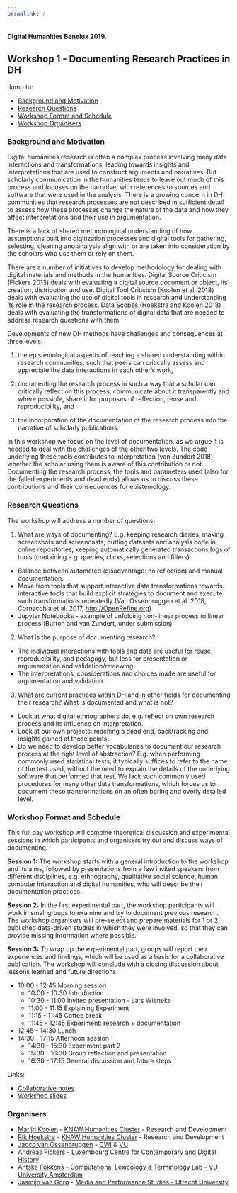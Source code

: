 ```yaml
---
permalink: /
---
```


#### Digital Humanities Benelux 2019.

## Workshop 1 - Documenting Research Practices in DH

Jump to:

+ [Background and Motivation](#background)
+ [Research Questions](#questions)
+ [Workshop Format and Schedule](#format)
+ [Workshop Organisers](#organisers)

<a name="background"></a>
### Background and Motivation

Digital humanities research is often a complex process involving many data interactions and transformations, leading towards insights and interpretations that are used to construct arguments and narratives. But scholarly communication in the humanities tends to leave out much of this process and focuses on the narrative, with references to sources and software that were used in the analysis. There is a growing concern in DH communities that research processes are not described in sufficient detail to assess how these processes change the nature of the data and how they affect interpretations and their use in argumentation.

There is a lack of shared methodological understanding of how assumptions built into digitization processes and digital tools for gathering, selecting, cleaning and analysis align with or are taken into consideration by the scholars who use them or rely on them.

There are a number of initiatives to develop methodology for dealing with digital materials and methods in the humanities. Digital Source Criticism (Fickers 2013) deals with evaluating a digital source document or object, its creation, distribution and use. Digital Tool Criticism (Koolen et al. 2018) deals with evaluating the use of digital tools in research and understanding its role in the research process. Data Scopes (Hoekstra and Koolen 2018) deals with evaluating the transformations of digital data that are needed to address research questions with them.

Developments of new DH methods have challenges and consequences at three levels:

1.  the epistemological aspects of reaching a shared understanding within research communities, such that peers can critically assess and appreciate the data interactions in each other’s work,

2.  documenting the research process in such a way that a scholar can critically reflect on this process, communicate about it transparently and where possible, share it for purposes of reflection, reuse and reproducibility, and

3. the incorporation of the documentation of the research process into the narrative of scholarly publications.

In this workshop we focus on the level of documentation, as we argue it is needed to deal with the challenges of the other two levels. The code underlying these tools contributes to interpretation (van Zundert 2018) whether the scholar using them is aware of this contribution or not. Documenting the research process, the tools and parameters used (also for the failed experiments and dead ends) allows us to discuss these contributions and their consequences for epistemology.

<a name="questions"></a>
### Research Questions

The workshop will address a number of questions:
1. What are ways of documenting? E.g. keeping research diaries, making screenshots and screencasts, putting datasets and analysis code in online repositories, keeping automatically generated transactions logs of tools (containing e.g. queries, clicks, selections and filters).

  - Balance between automated (disadvantage: no reflection) and manual documentation.
  - Move from tools that support interactive data transformations towards interactive tools that build explicit strategies to document and execute such transformations repeatedly (Van Ossenbruggen et al. 2018, Cornacchia et al. 2017, http://OpenRefine.org)
  - Jupyter Notebooks - example of unfolding non-linear process to linear process (Burton and van Zundert, under submission)

2. What is the purpose of documenting research?
  - The individual interactions with tools and data are useful for reuse, reproducibility, and pedagogy, but less for presentation or argumentation and validation/reviewing.
  - The interpretations, considerations and choices made are useful for argumentation and validation.
3. What are current practices within DH and in other fields for documenting their research? What is documented and what is not?
  - Look at what digital ethnographers do, e.g. reflect on own research process and its influence on interpretation.
  - Look at our own projects: reaching a dead end, backtracking and insights gained at those points.
  - Do we need to develop better vocabularies to document our research process at the right level of abstraction? E.g. when performing commonly used statistical tests, it typically suffices to refer to the name of the test used, without the need to explain the details of the underlying software that performed that test. We lack such commonly used procedures for many other data transformations, which forces us to document these transformations on an often boring and overly detailed level.



<a name="format"></a>
### Workshop Format and Schedule

This full day workshop will combine theoretical discussion and experimental sessions in which participants and organisers try out and discuss ways of documenting.

**Session 1:** The workshop starts with a general introduction to the workshop and its aims, followed by presentations from a few invited speakers from different disciplines, e.g. ethnography, qualitative social science, human computer interaction and digital humanities, who will describe their documentation practices.

**Session 2:** In the first experimental part, the workshop participants will work in small groups to examine and try to document previous research. The workshop organisers will pre-select and prepare materials for 1 or 2 published data-driven studies in which they were involved, so that they can provide missing information where possible.

**Session 3:** To wrap up the experimental part, groups will report their experiences and findings, which will be used as a basis for a collaborative publication. The workshop will conclude with a closing discussion about lessons learned and future directions.

+ 10:00 - 12:45 Morning session
    + 10:00 - 10:30 Introduction
    + 10:30 - 11:00 Invited presentation - Lars Wieneke
    + 11:00 - 11:15 Explaining Experiment
    + 11:15 - 11:45 Coffee break
    + 11:45 - 12:45 Experiment: research + documentation
+ 12:45 - 14:30 Lunch
+ 14:30 - 17:15 Afternoon session
    + 14:30 - 15:30 Experiment part 2
    + 15:30 - 16:30 Group reflection and presentation
    + 16:30 - 17:15 General discussion and future steps


Links:
+ [Collaborative notes](https://docs.google.com/document/d/1Sy52fFy2B5QkgyUI2NSKPVt4QZeozGvERs4-iiv631k/edit?usp=sharing)
+ [Workshop slides](https://docs.google.com/presentation/d/1gfTqrq5ScDQOdllGbX0mSD9iJJCtG8fFzyvxIhEcUm0/edit?usp=sharing)

<a name="organisers"></a>
### Organisers

<ul>
    <li><a href="http://marijnkoolen.com">Marijn Koolen</a> - <a href="https://huc.knaw.nl/">KNAW Humanities Cluster</a> - Research and Development</li>
    <li><a href="https://www.researchgate.net/profile/Rik_Hoekstra">Rik Hoekstra</a> - <a href="https://huc.knaw.nl/">KNAW Humanities Cluster</a> - Research and Development</li>
    <li><a href="https://www.cwi.nl/people/jacco-van-ossenbruggen">Jacco van Ossenbruggen</a> - <a href="https://www.cwi.nl/">CWI</a> & <a href="https://www.cs.vu.nl/">VU</a></li>
    <li><a href="https://www.c2dh.uni.lu/people/andreas-fickers">Andreas Fickers</a> - <a href="https://www.c2dh.uni.lu/">Luxembourg Centre for Contemporary and Digital History</a></li> 
    <li><a href="http://wordpress.let.vupr.nl/antske/">Antske Fokkens</a> - <a href="http://wordpress.let.vupr.nl/">Computational Lexicology &amp; Terminology Lab - VU University Amsterdam</a></li>
    <li><a href="https://www.uu.nl/medewerkers/JvanGorp">Jasmijn van Gorp</a> - <a href="https://www.uu.nl/medewerkers/organogram/GW/8/96">Media and Performance Studies - Utrecht University</a></li>
</ul>

